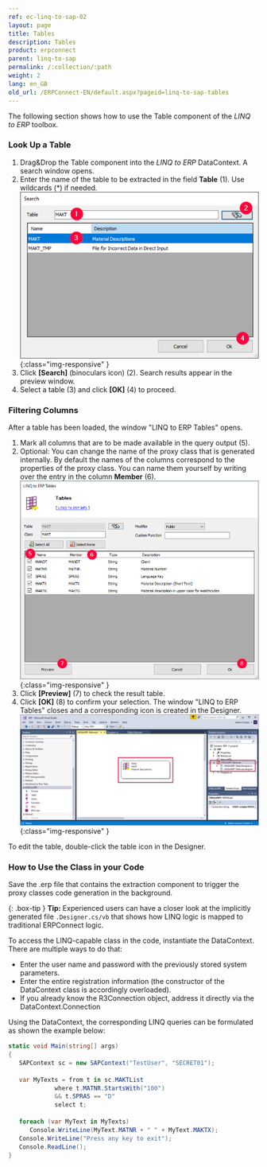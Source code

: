 ```yaml
---
ref: ec-linq-to-sap-02
layout: page
title: Tables
description: Tables
product: erpconnect
parent: linq-to-sap
permalink: /:collection/:path
weight: 2
lang: en_GB
old_url: /ERPConnect-EN/default.aspx?pageid=linq-to-sap-tables
---
```


The following section shows how to use the Table component of the *LINQ to ERP* toolbox.

### Look Up a Table
1. Drag&Drop the Table component into the *LINQ to ERP* DataContext. A search window opens. 
2. Enter the name of the table to be extracted in the field **Table** (1). Use wildcards (*) if needed. <br>
![LINQToERP-Tables-001](/img/content/LINQToERP-Tables-001.png){:class="img-responsive" }
3. Click **[Search]** (binoculars icon) (2). Search results appear in the preview window.
4. Select a table (3) and click **[OK]** (4) to proceed.

### Filtering Columns
After a table has been loaded, the window "LINQ to ERP Tables" opens. 

1. Mark all columns that are to be made available in the query output (5). 
2. Optional: You can change the name of the proxy class that is generated internally. 
By default the names of the columns correspond to the properties of the proxy class. 
You can name them yourself by writing over the entry in the column **Member** (6). <br>
![LINQToERP-Tables-002](/img/content/LINQToERP-Tables-002.png){:class="img-responsive" }
3. Click **[Preview]** (7) to check the result table.
4. Click **[OK]** (8) to confirm your selection. The window "LINQ to ERP Tables" closes and a corresponding icon is created in the Designer. <br>
![LINQToERP-Tables-003](/img/content/LINQToERP-Tables-003.png){:class="img-responsive" }

To edit the table, double-click the table icon in the Designer.

### How to Use the Class in your Code
Save the .erp file that contains the extraction component to trigger the proxy classes code generation in the background. <br>

{: .box-tip }
**Tip:** Experienced users can have a closer look at the implicitly generated file `.Designer.cs/vb` that shows how LINQ logic is mapped to traditional ERPConnect logic.  

To access the LINQ-capable class in the code, instantiate the DataContext. <br>
There are multiple ways to do that:
- Enter the user name and password with the previously stored system parameters. 
- Enter the entire registration information (the constructor of the DataContext class is accordingly overloaded). 
- If you already know the R3Connection object, address it directly via the DataContext.Connection

Using the DataContext, the corresponding LINQ queries can be formulated as shown the example below: <br>
```csharp
static void Main(string[] args) 
{ 
   SAPContext sc = new SAPContext("TestUser", "SECRET01"); 
  
   var MyTexts = from t in sc.MAKTList 
             where t.MATNR.StartsWith("100") 
             && t.SPRAS == "D" 
             select t; 
  
   foreach (var MyText in MyTexts) 
      Console.WriteLine(MyText.MATNR + " " + MyText.MAKTX); 
   Console.WriteLine("Press any key to exit"); 
   Console.ReadLine(); 
}
```
<!---
<details>
<summary>Klicken Sie hier, um das VB Beispiel zu öffnen</summary>
{% highlight visualbasic %}
Sub Main() 
   Dim sc As New LINQTable.SAPContext("TestUser", "SECRET01") 
   Dim MyTexts = From t In sc.MAKTList _ 
            Where t.MATNR.StartsWith("100") _ 
            And t.SPRAS = "D" 
  
   For Each MyText In MyTexts 
      Console.WriteLine(MyText.MATNR & " " & _ 
      MyText.MAKTX) 
   Next 
  
   Console.WriteLine("Press any key to exit") 
   Console.ReadLine() 
End Sub
{% endhighlight %}
</details>
  -->